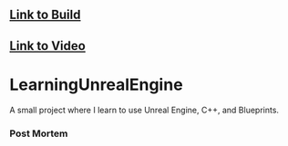 ## [Link to Build](https://drive.google.com/file/d/1D7xp0Vnq9dN5F3nK7xIefPi9KwDRFkJv/view?usp=sharing "Google Drive Link")
## [Link to Video](https://youtu.be/KctPKwyAfWY "YouTube Video")

# LearningUnrealEngine
A small project where I learn to use Unreal Engine, C++, and Blueprints.

### Post Mortem

